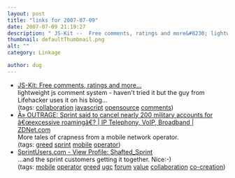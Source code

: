 ```yaml
---
layout: post
title: "links for 2007-07-09"
date: 2007-07-09 21:19:27
description: " JS-Kit --  Free comments, ratings and more&#8230; lightweight js comment system - haven&#8217;t tried it but the guy from Lifehacker uses it on his blog&#8230; (tags --  collaboration javascript opensource comments) Â» OUTRAGE --  Sprint said to cancel nearly 200 military accounts&#8230;"
thumbnail: defaultThumbnail.png
alt: ""
category: Linkage

author: dug
---
```


<ul class="delicious">
	<li>
		<div class="delicious-link"><a href="http://js-kit.com/">JS-Kit: Free comments, ratings and more...</a></div>
		<div class="delicious-extended">lightweight js comment system - haven't tried it but the guy from Lifehacker uses it on his blog...</div>
		<div class="delicious-tags">(tags: <a href="http://del.icio.us/dug/collaboration">collaboration</a> <a href="http://del.icio.us/dug/javascript">javascript</a> <a href="http://del.icio.us/dug/opensource">opensource</a> <a href="http://del.icio.us/dug/comments">comments</a>)</div>
	</li>
	<li>
		<div class="delicious-link"><a href="http://blogs.zdnet.com/ip-telephony/?p=1995">Â» <span class="caps">OUTRAGE</span>: Sprint said to cancel nearly 200 military accounts for â€œexcessive roamingâ€? | IP Telephony, VoIP, Broadband | <span class="caps">ZDN</span>et.com</a></div>
		<div class="delicious-extended">More tales of crapness from a mobile network operator.</div>
		<div class="delicious-tags">(tags: <a href="http://del.icio.us/dug/greed">greed</a> <a href="http://del.icio.us/dug/sprint">sprint</a> <a href="http://del.icio.us/dug/mobile">mobile</a> <a href="http://del.icio.us/dug/operator">operator</a>)</div>
	</li>
	<li>
		<div class="delicious-link"><a href="http://sprintusers.com/forum/member.php?s=242e9cd3ce663e7365ab8f3681eb6b8b&amp;u=123888">SprintUsers.com - View Profile: Shafted_Sprint</a></div>
		<div class="delicious-extended">...and the sprint customers getting it together. Nice:-)</div>
		<div class="delicious-tags">(tags: <a href="http://del.icio.us/dug/mobile">mobile</a> <a href="http://del.icio.us/dug/operator">operator</a> <a href="http://del.icio.us/dug/greed">greed</a> <a href="http://del.icio.us/dug/ugc">ugc</a> <a href="http://del.icio.us/dug/forum">forum</a> <a href="http://del.icio.us/dug/value">value</a> <a href="http://del.icio.us/dug/collaboration">collaboration</a> <a href="http://del.icio.us/dug/co-creation">co-creation</a>)</div>
	</li>
</ul>
